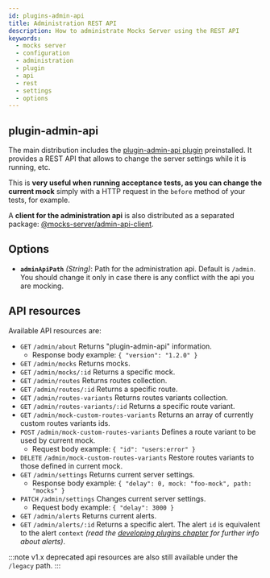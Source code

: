 ```yaml
---
id: plugins-admin-api
title: Administration REST API
description: How to administrate Mocks Server using the REST API
keywords:
  - mocks server
  - configuration
  - administration
  - plugin
  - api
  - rest
  - settings
  - options
---
```


## plugin-admin-api

The main distribution includes the [plugin-admin-api plugin](https://www.npmjs.com/package/@mocks-server/plugin-admin-api) preinstalled. It provides a REST API that allows to change the server settings while it is running, etc.

This is __very useful when running acceptance tests, as you can change the current mock__ simply with a HTTP request in the `before` method of your tests, for example.

A __client for the administration api__ is also distributed as a separated package: [@mocks-server/admin-api-client](https://www.npmjs.com/package/@mocks-server/admin-api-client).

## Options

* __`adminApiPath`__ _(String)_: Path for the administration api. Default is `/admin`. You should change it only in case there is any conflict with the api you are mocking.

## API resources

Available API resources are:

* `GET` `/admin/about` Returns "plugin-admin-api" information.
  * Response body example: `{ "version": "1.2.0" }`
* `GET` `/admin/mocks` Returns mocks.
* `GET` `/admin/mocks/:id` Returns a specific mock.
* `GET` `/admin/routes` Returns routes collection.
* `GET` `/admin/routes/:id` Returns a specific route.
* `GET` `/admin/routes-variants` Returns routes variants collection.
* `GET` `/admin/routes-variants/:id` Returns a specific route variant.
* `GET` `/admin/mock-custom-routes-variants` Returns an array of currently custom routes variants ids.
* `POST` `/admin/mock-custom-routes-variants` Defines a route variant to be used by current mock.
  * Request body example: `{ "id": "users:error" }`
* `DELETE` `/admin/mock-custom-routes-variants` Restore routes variants to those defined in current mock.
* `GET` `/admin/settings` Returns current server settings.
  * Response body example: `{ "delay": 0, mock: "foo-mock", path: "mocks" }`
* `PATCH` `/admin/settings` Changes current server settings.
  * Request body example: `{ "delay": 3000 }`
* `GET` `/admin/alerts` Returns current alerts.
* `GET` `/admin/alerts/:id` Returns a specific alert. The alert `id` is equivalent to the alert `context` _(read the [developing plugins chapter](plugins-developing-plugins.md) for further info about alerts)_.

:::note
v1.x deprecated api resources are also still available under the `/legacy` path.
:::
